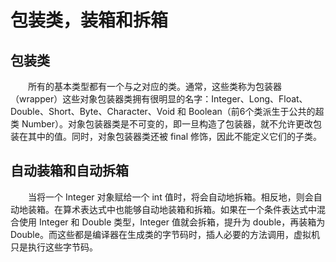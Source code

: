 # 包装类，装箱和拆箱
## 包装类
&emsp;&emsp;所有的基本类型都有一个与之对应的类。通常，这些类称为包装器（wrapper）这些对象包装器类拥有很明显的名字：Integer、Long、Float、Double、Short、Byte、Character、Void 和 Boolean（前6个类派生于公共的超类 Number）。对象包装器类是不可变的，即一旦构造了包装器，就不允许更改包装在其中的值。同时，对象包装器类还被 final 修饰，因此不能定义它们的子类。
## 自动装箱和自动拆箱
&emsp;&emsp;当将一个 Integer 对象赋给一个 int 值时，将会自动地拆箱。相反地，则会自动地装箱。在算术表达式中也能够自动地装箱和拆箱。如果在一个条件表达式中混合使用 Integer 和 Double 类型，Integer 值就会拆箱，提升为 double，再装箱为 Double。而这些都是编译器在生成类的字节码时，插人必要的方法调用，虚拟机只是执行这些字节码。